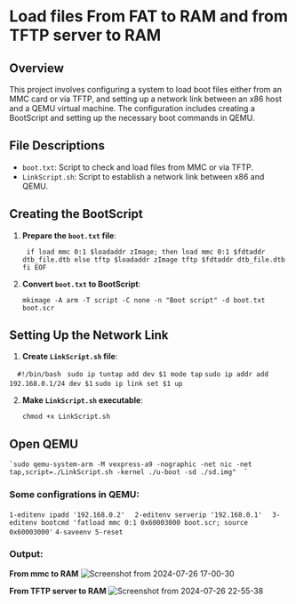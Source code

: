 # Load files From FAT to RAM and from TFTP server to RAM

## Overview

This project involves configuring a system to load boot files either from an MMC card or via TFTP, and setting up a network link between an x86 host and a QEMU virtual machine. The configuration includes creating a BootScript and setting up the necessary boot commands in QEMU.



## File Descriptions

-   `boot.txt`: Script to check and load files from MMC or via TFTP.
-   `LinkScript.sh`: Script to establish a network link between x86 and QEMU.

## Creating the BootScript

1.  **Prepare the `boot.txt` file**:
   
    
    `
    if load mmc 0:1 $loadaddr zImage; then
        load mmc 0:1 $fdtaddr dtb_file.dtb
    else
        tftp $loadaddr zImage
        tftp $fdtaddr dtb_file.dtb
    fi
    EOF` 
    
2.  **Convert `boot.txt` to BootScript**:
    

    `mkimage -A arm -T script -C none -n "Boot script" -d boot.txt boot.scr` 
    

## Setting Up the Network Link

1.  **Create `LinkScript.sh` file**:
    
 `  #!/bin/bash`
` sudo ip tuntap add dev $1 mode tap`
`sudo ip addr add 192.168.0.1/24 dev $1`
`sudo ip link set $1 up`


    
2.  **Make `LinkScript.sh` executable**:
    
    `chmod +x LinkScript.sh` 
    



## Open QEMU


    `sudo qemu-system-arm -M vexpress-a9 -nographic -net nic -net tap,script=./LinkScript.sh -kernel ./u-boot -sd ./sd.img"  ` 
 ### Some configrations in QEMU:
  ` 1-editenv ipadd '192.168.0.2'   ` 
  ` 2-editenv serverip '192.168.0.1'   ` 
  ` 3-editenv bootcmd 'fatload mmc 0:1 0x60003000 boot.scr; source 0x60003000' `
  `4-saveenv
  5-reset` 
  ### Output:
**From mmc to RAM**
![Screenshot from 2024-07-26 17-00-30](https://github.com/user-attachments/assets/23ff82e4-4076-4b57-9a46-9fa8dc98618e)

**From TFTP server to RAM**
![Screenshot from 2024-07-26 22-55-38](https://github.com/user-attachments/assets/af806e1c-41ce-4939-926b-45fb3b52d6f3)
